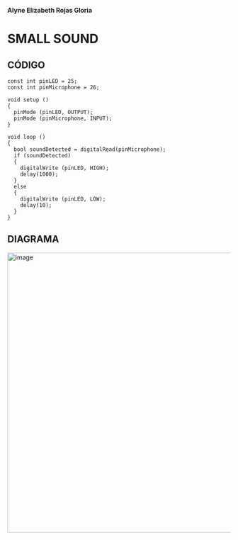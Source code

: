 **Alyne Elizabeth Rojas Gloria**

# SMALL SOUND

## CÓDIGO
```
const int pinLED = 25;
const int pinMicrophone = 26;

void setup ()
{
  pinMode (pinLED, OUTPUT);
  pinMode (pinMicrophone, INPUT);
}
 
void loop ()
{
  bool soundDetected = digitalRead(pinMicrophone);
  if (soundDetected)
  {
    digitalWrite (pinLED, HIGH);
    delay(1000);
  }
  else
  {
    digitalWrite (pinLED, LOW);
    delay(10);
  }
}
```
## DIAGRAMA
<img width="632" alt="image" src="https://user-images.githubusercontent.com/99991955/223803356-4da10cf6-6cb1-44ff-88aa-7d598ea5dbf8.png">
